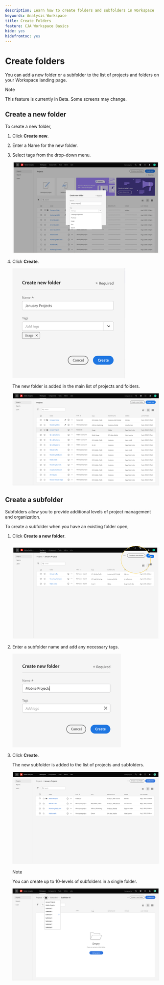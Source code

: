```yaml
---
description: Learn how to create folders and subfolders in Workspace
keywords: Analysis Workspace
title: Create Folders
feature: CJA Workspace Basics
hide: yes
hidefromtoc: yes
---
```


# Create folders

You can add a new folder or a subfolder to the list of projects and folders on your Workspace landing page.

>[!NOTE]
>
>This feature is currently in Beta. Some screens may change.

## Create a new folder

To create a new folder,

1.  Click **Create new**.

1.  Enter a Name for the new folder.

1.  Select tags from the drop-down menu.

    ![](/help/analysis-workspace/build-workspace-project/assets/select-tags.png)

1.  Click **Create**.

    ![](/help/analysis-workspace/build-workspace-project/assets/create.png)

    The new folder is added in the main list of projects and folders.

    ![](/help/analysis-workspace/build-workspace-project/assets/create-new-listed.png)

## Create a subfolder

Subfolders allow you to provide additional levels of project management and organization.

To create a subfolder when you have an existing folder open,

1.  Click **Create a new folder**.

    ![](/help/analysis-workspace/build-workspace-project/assets/create-subfolder2.png)

1.  Enter a subfolder name and add any necessary tags.

    ![](/help/analysis-workspace/build-workspace-project/assets/create-subfolder-name.png)

1.  Click **Create**.

    The new subfolder is added to the list of projects and subfolders.

    ![](/help/analysis-workspace/build-workspace-project/assets/create-subfolder-added.png)

    >[!NOTE]
    >
    >You can create up to 10-levels of subfolders in a single folder.

    ![](/help/analysis-workspace/build-workspace-project/assets/create-subfolder-limit.png)
